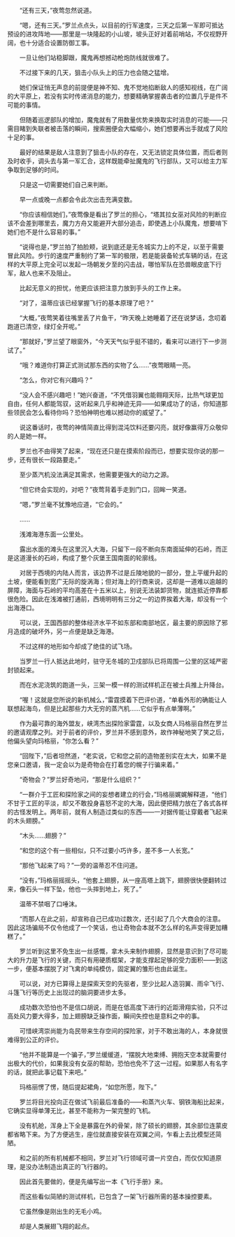 　　“还有三天，”夜莺忽然说道。

　　“嗯，还有三天。”罗兰点点头，以目前的行军速度，三天之后第一军即可抵达预设的进攻阵地——那里是一块隆起的小山坡，坡头正好对着前哨站，不仅视野开阔，也十分适合设置防御工事。

　　一旦让他们站稳脚跟，魔鬼再想撼动枪炮防线就很难了。

　　不过接下来的几天，狙击小队头上的压力也会随之猛增。

　　她们保证悄无声息的前提便是神不知、鬼不觉地掐断敌人的感知视线，在广阔的大平原上，若没有实时传递消息的能力，想要精确掌握袭击者的位置几乎是件不可能的事情。

　　但随着巡逻部队的增加，魔鬼就有了用数量优势来换取实时消息的可能——只需目睹到失联者被击落的瞬间，搜索圈便会大幅缩小，她们想要再出手就成了风险十足的事。

　　最好的结果是敌人注意到了狙击小队的存在，又无法锁定具体位置，而后者则及时收手，调头去与第一军汇合，这样既能牵扯魔鬼的飞行部队，又可以给主力军争取到足够的时间。

　　只是这一切需要她们自己来判断。

　　早一点或晚一点都会令此次出击充满变数。

　　“你应该相信她们，”夜莺像是看出了罗兰的担心，“塔其拉女巫对风险的判断应该不会差到哪里去，魔力方舟又能避开大部分追击，即使遇上小队魔鬼，想要啃下她们也不是什么容易的事。”

　　“说得也是，”罗兰拍了拍脸颊，说到底还是无冬城实力上的不足，以至于需要冒此风险。步行的速度严重制约了第一军的极限，若是能装备轮式车辆的话，在这样的大平原上完全可以发起一场朝发夕至的闪击战，哪怕军队在恐兽眼皮底下行军，敌人也来不及阻止。

　　比起无意义的担忧，他更应该把注意力放到手头的工作上来。

　　“对了，温蒂应该已经掌握飞行的基本原理了吧？”

　　“大概，”夜莺笑着往嘴里丢了片鱼干，“昨天晚上她睡着了还在说梦话，念叨着跑道已清空，绿灯全开呢。”

　　“那就好，”罗兰望了眼窗外，“今天天气似乎挺不错的，看来可以进行下一步测试了。”

　　“哦？难道你打算正式测试那东西的实物了么……”夜莺眼睛一亮。

　　“怎么，你对它有兴趣吗？”

　　“没人会不感兴趣吧！”她兴奋道，“不凭借羽翼也能翱翔天际，比热气球更加自由，任何人都能驾驭，这听起来几乎和神迹无异——如果成功了的话，你知道那些领民会怎么看待你吗？恐怕神明也难以撼动你的威望了。”

　　说这番话时，夜莺的神情简直比得到混沌饮料还要闪亮，就好像赢得万众敬仰的人是她一样。

　　罗兰也不由得笑了起来，“现在还只是在摸索阶段而已，想要实现你说的那一步，还有很长一段路要走。”

　　至少蒸汽机没法满足其需求，他需要更强大的动力之源。

　　“但它终会实现的，对吧？”夜莺背着手走到门口，回眸一笑道。

　　“嗯，”罗兰毫不犹豫地应道，“它会的。”

　　……

　　浅滩海港东面一公里处。

　　露出水面的滩头在这里沉入大海，只留下一段不断向东南面延伸的石岭，而正是这道漫长的石岭，构成了整个灰堡王国南面的轮廓线。

　　对居于西境的内陆人而言，该边界不过是丘陵地貌的一部分，登上平缓升起的土坡，便能看到宽广无际的旋涡海；但对海上的行商来说，这却是一道难以逾越的屏障，海面与石岭的平均高差在十五米以上，别说无法装卸货物，就连抵近停靠都很危险。因此在浅滩被打通前，西境明明有三分之一的边界挨着大海，却没有一个出海港口。

　　可以说，王国西部的整体经济水平不如东部和南部地区，最主要的原因除了邪月造成的破坏外，另一点便是缺乏海港。

　　不过这样的地形如今却成了绝佳的试飞场。

　　当罗兰一行人抵达此地时，驻守无冬城的卫戍部队已将周围一公里的区域严密封锁起来。

　　而在水泥浇筑的跑道一头，三架一模一样的测试样机正在被士兵推上升降台。

　　“喔！这就是您所说的新机械么，”雷霆摸着下巴评价道，“单看外形的确能让人联想起海鸟，但是比起那些力大无穷的蒸汽机……它似乎有点单薄啊。”

　　作为最可靠的海外盟友，峡湾杰出探险家雷霆，以及女商人玛格丽自然在罗兰的邀请观摩之列。对于前者的评价，罗兰并不感到意外，故作神秘地笑了笑之后，他偏头望向玛格丽，“你怎么看？”

　　“回陛下，”后者坦然道，“老实说，它和您之前的造物差别实在太大，如果不是您亲口邀请，我一定会以为是奇物会在打着您的幌子行骗来着。”

　　“奇物会？”罗兰好奇地问，“那是什么组织？”

　　“一群介于工匠和探险家之间的妄想者建立的行会，”玛格丽娓娓解释道，“他们不甘于工匠的平淡，却又不敢投身喜怒不定的大海，因此便把精力放在了各式各样的古怪发明上。两年前，就有人制造过类似的东西——一对据传能让穿戴者飞起来的木头翅膀。”

　　“木头……翅膀？”

　　“和您的这个有一些相似，只不过要小巧许多，差不多一人长宽。”

　　“那他飞起来了吗？”一旁的温蒂忍不住问道。

　　“没有，”玛格丽摇摇头，“他套上翅膀，从一座高塔上跳下，翅膀很快便翻转过来，像石头一样下坠，他也一头摔到地上，死了。”

　　温蒂不禁咽了口唾沫。

　　“而那人在此之前，却宣称自己已成功过数次，还引起了几个大商会的注意。因此这场骗局不仅令他成了一个笑话，也让奇物会本就不怎么样的名声变得更加糟糕了。”

　　罗兰听到这里不免生出一丝感慨，拿木头来制作翅膀，显然是意识到了尽可能大的升力是飞行的关键，而只有用硬质框架，才能支撑起足够的受力面积——到这一步，便基本摆脱了对飞禽的单纯模仿，固定翼的雏形也由此诞生。

　　可以说，对方已算得上是探索天空的先驱者，至少比起人造羽翼、雨伞飞行、斗篷飞行等历史上出现过的脑洞要进步太多。

　　成功数次恐怕也不是信口胡说，而是在低高度下进行的近距滑翔实验，只不过高处风力要大得多，加上翅膀缺乏操作面，瞬间失控也是意料之中的事。

　　可惜峡湾崇尚能为岛民带来生存空间的探险家，对于不敢出海的人，本身就很难得到公正的评价。

　　“他并不能算是一个骗子，”罗兰缓缓道，“摆脱大地束缚、拥抱天空本就需要付出极大的代价，如果我没有女巫的帮助，恐怕也免不了这一过程。如果那人有名字的话，就把此事记载下来吧。”

　　玛格丽愣了愣，随后提起裙角，“如您所愿，陛下。”

　　罗兰将目光投向正在做试飞前最后准备的——和蒸汽火车、钢铁海船比起来，它确实显得单薄无比，甚至不能称为一架完整的飞机。

　　没有机舱，浑身上下全是暴露在外的骨架，除了硕长的翅膀，其余部位连蒙皮都省略下来。为了方便逃生，座位就直接安装在双翼之间，乍看上去比模型还简陋。

　　和之前的所有机械都不相同，罗兰对飞行领域可谓一片空白，而仅仅知道原理，是没办法制造出真正的飞行器的。

　　因此首先要做的，便是先编写出一本《飞行手册》来。

　　而这些看似简陋的测试样机，已包含了一架飞行器所需的基本操控要素。

　　它虽然像是刚出生的无毛小鸡。

　　却是人类展翅飞翔的起点。
